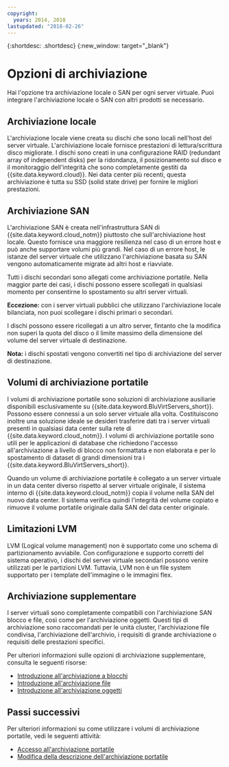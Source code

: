 ```yaml
---
copyright:
  years: 2014, 2018
lastupdated: "2018-02-26"
---
```


{:shortdesc: .shortdesc}
{:new_window: target="_blank"}

# Opzioni di archiviazione

Hai l'opzione tra archiviazione locale o SAN per ogni server virtuale. Puoi integrare l'archiviazione locale o SAN con altri prodotti se necessario. 

## Archiviazione locale

L'archiviazione locale viene creata su dischi che sono locali nell'host del server virtuale. L'archiviazione locale fornisce prestazioni di lettura/scrittura disco migliorate. I dischi sono creati in una configurazione RAID (redundant array of independent disks) per la ridondanza, il posizionamento sul disco e il monitoraggio dell'integrità che sono completamente gestiti da {{site.data.keyword.cloud}}. Nei data center più recenti, questa archiviazione è tutta su SSD (solid state drive) per fornire le migliori prestazioni. 

## Archiviazione SAN
 
L'archiviazione SAN è creata nell'infrastruttura SAN di {{site.data.keyword.cloud_notm}} piuttosto che sull'archiviazione host locale. Questo fornisce una maggiore resilienza nel caso di un errore host e può anche supportare volumi più grandi. Nel caso di un errore host, le istanze del server virtuale che utilizzano l'archiviazione basata su SAN vengono automaticamente migrate ad altri host e riavviate. 

Tutti i dischi secondari sono allegati come archiviazione portatile. Nella maggior parte dei casi, i dischi possono essere scollegati in qualsiasi momento per consentirne lo spostamento su altri server virtuali. 

**Eccezione:** con i server virtuali pubblici che utilizzano l'archiviazione locale bilanciata, non puoi scollegare i dischi primari o secondari.

I dischi possono essere ricollegati a un altro server, fintanto che la modifica non superi la quota del disco o il limite massimo della dimensione del volume del server virtuale di destinazione.

**Nota:** i dischi spostati vengono convertiti nel tipo di archiviazione del server di destinazione.

## Volumi di archiviazione portatile

I volumi di archiviazione portatile sono soluzioni di archiviazione ausiliarie disponibili esclusivamente su {{site.data.keyword.BluVirtServers_short}}. Possono essere connessi a un solo server virtuale alla volta. Costituiscono inoltre una soluzione ideale se desideri trasferire dati tra i server virtuali presenti in qualsiasi data center sulla rete di {{site.data.keyword.cloud_notm}}. I volumi di archiviazione portatile sono utili per le applicazioni di database che richiedono l'accesso all'archiviazione a livello di blocco non formattata e non elaborata e per lo spostamento di dataset di grandi dimensioni tra i {{site.data.keyword.BluVirtServers_short}}.

Quando un volume di archiviazione portatile è collegato a un server virtuale in un data center diverso rispetto al server virtuale originale, il sistema interno di {{site.data.keyword.cloud_notm}} copia il volume nella SAN del nuovo data center. Il sistema verifica quindi l'integrità del volume copiato e rimuove il volume portatile originale dalla SAN del data center originale.

## Limitazioni LVM

LVM (Logical volume management) non è supportato come uno schema di partizionamento avviabile. Con configurazione e supporto corretti del sistema operativo, i dischi del server virtuale secondari possono venire utilizzati per le partizioni LVM. Tuttavia, LVM non è un file system supportato per i template dell'immagine o le immagini flex.

## Archiviazione supplementare

I server virtuali sono completamente compatibili con l'archiviazione SAN blocco e file, così come per l'archiviazione oggetti. Questi tipi di archiviazione sono raccomandati per le unità cluster, l'archiviazione file condivisa, l'archiviazione dell'archivio, i requisiti di grande archiviazione o requisiti delle prestazioni specifici.

Per ulteriori informazioni sulle opzioni di archiviazione supplementare, consulta le seguenti risorse:

* [Introduzione all'archiviazione a blocchi](/docs/infrastructure/BlockStorage/index.html)
* [Introduzione all'archiviazione file](/docs/infrastructure/FileStorage/index.html)
* [Introduzione all'archiviazione oggetti](/docs/services/ObjectStorage/index.html)

## Passi successivi
Per ulteriori informazioni su come utilizzare i volumi di archiviazione portatile, vedi le seguenti attività:
* [Accesso all'archiviazione portatile](../storage/access-portable-storage-screen.html)
* [Modifica della descrizione dell'archiviazione portatile](../storage/edit-description-portable-storage-volume-psv.html)


